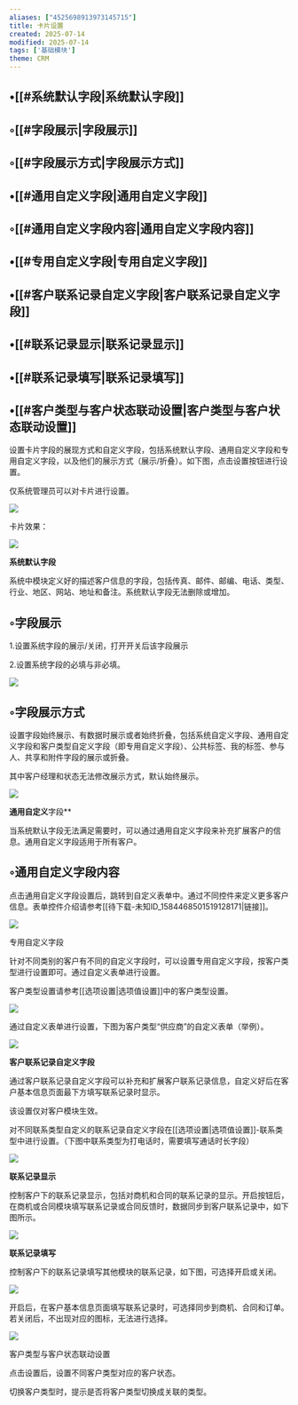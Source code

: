 ```yaml
---
aliases: ["4525698913973145715"]
title: 卡片设置
created: 2025-07-14
modified: 2025-07-14
tags: ['基础模块']
theme: CRM
---
```


## •[[#系统默认字段|系统默认字段]]

## ◦[[#字段展示|字段展示]]

## ◦[[#字段展示方式|字段展示方式]]

## •[[#通用自定义字段|通用自定义字段]]

## ◦[[#通用自定义字段内容|通用自定义字段内容]]

## •[[#专用自定义字段|专用自定义字段]]

## •[[#客户联系记录自定义字段|客户联系记录自定义字段]]

## •[[#联系记录显示|联系记录显示]]

## •[[#联系记录填写|联系记录填写]]

## •[[#客户类型与客户状态联动设置|客户类型与客户状态联动设置]]

设置卡片字段的展现方式和自定义字段，包括系统默认字段、通用自定义字段和专用自定义字段，以及他们的展示方式（展示/折叠）。如下图，点击设置按钮进行设置。

仅系统管理员可以对卡片进行设置。

![](833468f34a7df2dcd95f15dc0445351f.jpg)

卡片效果：

![](d28ce5ea3062a94a43f87ee3bab17c40.jpg)

**系统默认字段**

系统中模块定义好的描述客户信息的字段，包括传真、邮件、邮编、电话、类型、行业、地区、网站、地址和备注。系统默认字段无法删除或增加。

## ◦字段展示

1.设置系统字段的展示/关闭，打开开关后该字段展示

2.设置系统字段的必填与非必填。

![](856cd18f84f6a433104902f0c2bf19c3.jpg)

## ◦字段展示方式

设置字段始终展示、有数据时展示或者始终折叠，包括系统自定义字段、通用自定义字段和客户类型自定义字段（即专用自定义字段）、公共标签、我的标签、参与人、共享和附件字段的展示或折叠。

其中客户经理和状态无法修改展示方式，默认始终展示。

![](39fbfd69dfa4c3fe678e20817f059e02.jpg)

**通用自定义**字段**

当系统默认字段无法满足需要时，可以通过通用自定义字段来补充扩展客户的信息。通用自定义字段适用于所有客户。

## ◦通用自定义字段内容

点击通用自定义字段设置后，跳转到自定义表单中。通过不同控件来定义更多客户信息。表单控件介绍请参考[[待下载-未知ID_1584468501519128171|链接]]。

![](8a2c066ddc5319ab36a0d966ed0e24b4.jpg)

专用自定义字段

针对不同类别的客户有不同的自定义字段时，可以设置专用自定义字段，按客户类型进行设置即可。通过自定义表单进行设置。

客户类型设置请参考[[选项设置|选项值设置]]中的客户类型设置。

![](14b248525dd4ad5e0c9bf19e7506eaa5.jpg)

通过自定义表单进行设置，下图为客户类型“供应商”的自定义表单（举例）。

![](15749e72b3bdbb7bd0635c860574e2f9.jpg)

**客户联系记录自定义字段**

通过客户联系记录自定义字段可以补充和扩展客户联系记录信息，自定义好后在客户基本信息页面最下方填写联系记录时显示。

该设置仅对客户模块生效。

对不同联系类型自定义的联系记录自定义字段在[[选项设置|选项值设置]]-联系类型中进行设置。（下图中联系类型为打电话时，需要填写通话时长字段）

![](6239c9e99b2546c408b962e37543e844.jpg)

**联系记录显示**

控制客户下的联系记录显示，包括对商机和合同的联系记录的显示。开启按钮后，在商机或合同模块填写联系记录或合同反馈时，数据同步到客户联系记录中，如下图所示。

![](1f42bc75ab2d8ab56360daa6121bf0b0.jpg)

**联系记录填写**

控制客户下的联系记录填写其他模块的联系记录，如下图，可选择开启或关闭。

![](07831b228bd7955f5f3e56945dc8d9ff.jpg)

开启后，在客户基本信息页面填写联系记录时，可选择同步到商机、合同和订单。若关闭后，不出现对应的图标，无法进行选择。

![](681670cd0492818883676ec866b08c96.jpg)

客户类型与客户状态联动设置

点击设置后，设置不同客户类型对应的客户状态。

切换客户类型时，提示是否将客户类型切换成关联的类型。